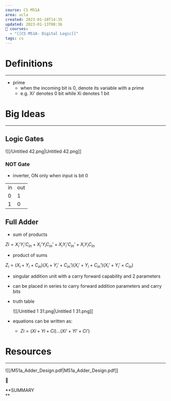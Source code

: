 ```yaml
---
course: CS M51A
area: ucla
created: 2023-01-10T14:35
updated: 2023-01-13T08:36
📕 courses:
  - "[[CS M51A- Digital Logic]]"
tags: cs
---
```

# Definitions

---

- prime
    - when the incoming bit is 0, denote its variable with a prime
    - e.g. Xi’ denotes 0 bit while Xi denotes 1 bit

# Big Ideas

---

## Logic Gates

![[/Untitled 42.png|Untitled 42.png]]

### NOT Gate

- inverter, ON only when input is bit 0

|   |   |
|---|---|
|in|out|
|0|1|
|1|0|

## Full Adder

- sum of products

$Zi = X_i’Y_i’C_{in} + X_i’Y_iC_{in}’ + X_iY_i’C_{in}’ + X_iY_iC_{in}$

- product of sums

$Z_i = (X_i+Y_i+C_{in})(X_i+Y_i’+C_{in}’)(X_i’+Y_i+C_{in}’)(X_i’+Y_i’+C_{in})$

- singular addition unit with a carry forward capability and 2 parameters
- can be placed in series to carry forward addition parameters and carry bits
- truth table
    
    ![[/Untitled 1 31.png|Untitled 1 31.png]]
    
- equations can be written as:
    - $Zi=(Xi+Yi+Ci)…(Xi’+Yi’+Ci’)$﻿

# Resources

---

![[/M51a_Adder_Design.pdf|M51a_Adder_Design.pdf]]

  

📌

**SUMMARY  
**
